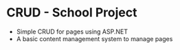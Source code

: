 # CRUD - School Project
- Simple CRUD for pages using ASP.NET 
- A basic content management system to manage pages
